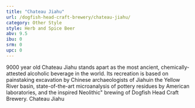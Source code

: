 ```yaml
---
title: "Chateau Jiahu"
url: /dogfish-head-craft-brewery/chateau-jiahu/
category: Other Style
style: Herb and Spice Beer
abv: 9.5
ibu: 0
srm: 0
upc: 0
---
```

9000 year old Chateau Jiahu stands apart as the most ancient, chemically-attested alcoholic beverage in the world. Its recreation is based on painstaking excavation by Chinese archaeologists of Jiahuin the Yellow River basin, state-of-the-art microanalysis of pottery residues by American laboratories, and the inspired Neolithic" brewing of Dogfish Head Craft Brewery. Chateau Jiahu
